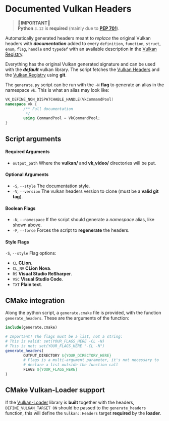 # Documented Vulkan Headers

> 🔴**IMPORTANT**🔴<br>
> **Python** `3.12` is **required** (mainly due to [**PEP 701**](https://docs.python.org/3/whatsnew/3.12.html#whatsnew312-pep701)).

Automatically generated headers meant to *replace* the original Vulkan headers with
***documentation*** added to every `definition`, `function`, `struct`, `enum`, `flag`,
`handle` and `typedef` with an available description in the
[Vulkan Registry](https://registry.khronos.org/vulkan/specs/1.3-extensions/man/html/).

Everything has the original Vulkan generated signature and can be used with the ***default*** vulkan library.
The script fetches the [Vulkan Headers](https://github.com/KhronosGroup/Vulkan-Headers) and the
[Vulkan Registry](https://github.com/KhronosGroup/Vulkan-Registry) using **git**.

The `generate.py` script can be run with the `-N` **flag** to generate an alias in the namespace `vk`. 
This is what an alias may look like:

```c++
VK_DEFINE_NON_DISPATCHABLE_HANDLE(VkCommandPool)
namespace vk {
        /** Full documentation
         */
        using CommandPool = VkCommandPool;
}
```

## Script arguments

#### Required Arguments
 - `output_path` Where the **vulkan/** and **vk_video/** directories will be put.

#### Optional Arguments
 - `-S`, `--style` The documentation style.
 - `-V`, `--version` The vulkan headers version to clone (must be a **valid git tag**).

#### Boolean Flags
 - `-N`, `--namespace` If the script should generate a *namespace* alias, like shown above.
 - `-F`, `--force` Forces the script to **regenerate** the headers.

#### Style Flags

`-S`, `--style` Flag options:
 - `CL` **CLion**.
 - `CL_NV` **CLion Nova**.
 - `RS` **Visual Studio ReSharper**.
 - `VSC` **Visual Studio Code**.
 - `TXT` **Plain text**.

## CMake integration

Along the python script, a `generate.cmake` file is provided, with the function `generate_headers`.
These are the arguments of the function:

```cmake
include(generate.cmake)

# Important! The flags must be a list, not a string:
# This is valid: set(YOUR_FLAGS_HERE -CL -N)
# This is not: set(YOUR_FLAGS_HERE "-CL -N")
generate_headers(
        OUTPUT_DIRECTORY ${YOUR_DIRECTORY_HERE}
        # Flags is a multi-argument parameter, it's not necessary to
        # declare a list outside the function call
        FLAGS ${YOUR_FLAGS_HERE}
)
```

## CMake Vulkan-Loader support

If the [Vulkan-Loader](https://github.com/KhronosGroup/Vulkan-Loader) library is
**built** together with the headers, `DEFINE_VULKAN_TARGET ON` should be passed
to the `generate_headers` function, this will define the `Vulkan::Headers` target
**required** by the **loader**.
